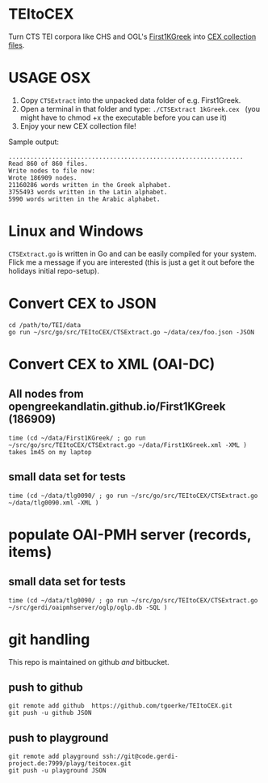 # TEItoCEX
Turn CTS TEI corpora like CHS and OGL's [First1KGreek](http://opengreekandlatin.github.io/First1KGreek/) into [CEX collection files](https://github.com/cite-architecture/citedx/blob/master/docs/CEX-spec-3.0.md). 

# USAGE OSX

1. Copy `CTSExtract` into the unpacked data folder of e.g. First1Greek. 
2. Open a terminal in that folder and type: `./CTSExtract 1kGreek.cex ` (you might have to chmod +x the executable before you can use it)
3. Enjoy your new CEX collection file!

Sample output:

```
.................................................................
Read 860 of 860 files.
Write nodes to file now:
Wrote 186909 nodes.
21160286 words written in the Greek alphabet.
3755493 words written in the Latin alphabet.
5990 words written in the Arabic alphabet.
```

# Linux and Windows

`CTSExtract.go` is written in Go and can be easily compiled for your system. Flick me a message if you are interested (this is just a get it out before the holidays initial repo-setup).


# Convert CEX to JSON

```
cd /path/to/TEI/data
go run ~/src/go/src/TEItoCEX/CTSExtract.go ~/data/cex/foo.json -JSON
```

# Convert CEX to XML (OAI-DC)

## All nodes from opengreekandlatin.github.io/First1KGreek (186909)
```
time (cd ~/data/First1KGreek/ ; go run ~/src/go/src/TEItoCEX/CTSExtract.go ~/data/First1KGreek.xml -XML )
takes 1m45 on my laptop
```

## small data set for tests
```
time (cd ~/data/tlg0090/ ; go run ~/src/go/src/TEItoCEX/CTSExtract.go ~/data/tlg0090.xml -XML )
```

# populate OAI-PMH server (records, items)

## small data set for tests
```
time (cd ~/data/tlg0090/ ; go run ~/src/go/src/TEItoCEX/CTSExtract.go ~/src/gerdi/oaipmhserver/oglp/oglp.db -SQL )
```

# git handling

This repo is maintained on github *and* bitbucket.

## push to github
```
git remote add github  https://github.com/tgoerke/TEItoCEX.git
git push -u github JSON
```

## push to playground
```
git remote add playground ssh://git@code.gerdi-project.de:7999/playg/teitocex.git
git push -u playground JSON
```

